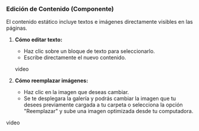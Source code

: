 ### Edición de Contenido (Componente) ###

El contenido estático incluye textos e imágenes directamente visibles en las páginas.

1. **Cómo editar texto:**  
   * Haz clic sobre un bloque de texto para seleccionarlo.  
   * Escribe directamente el nuevo contenido.  

   video
       
2. **Cómo reemplazar imágenes:**

   * Haz clic en la imagen que deseas cambiar.  
   * Se te desplegara la galería y podrás cambiar la imagen que tu desees previamente cargada a tu carpeta o selecciona la opción "Reemplazar" y sube una imagen optimizada desde tu computadora.

video